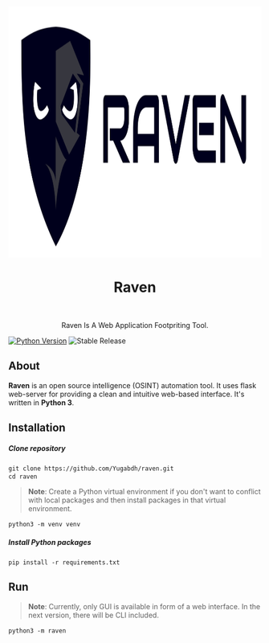 <p align="center">
  <img src='raven/assets/img/svg/logo-text.svg' height='500'></img><br>
  <h1 align="center">Raven</h1>
  <br>
</p>
<p align="center">
  Raven Is A Web Application Footpriting Tool.
</p>

[![Python Version](https://img.shields.io/badge/python-3.6+-green)](https://www.python.org)
![Stable Release](https://img.shields.io/badge/version-1.0-blue.svg)

## About

**Raven** is an open source intelligence (OSINT) automation tool. It uses flask web-server for providing a clean and intuitive web-based interface. It's written in **Python 3**.

## Installation
##### Clone repository
```
git clone https://github.com/Yugabdh/raven.git
cd raven
```
> __Note__:
> Create a Python virtual environment if you don't want to conflict with local packages and then install packages in that virtual environment.

```
python3 -m venv venv
```
##### Install Python packages
```
pip install -r requirements.txt
```
## Run
> __Note__:
> Currently, only GUI is available in form of a web interface. In the next version, there will be CLI included.
```
python3 -m raven
```